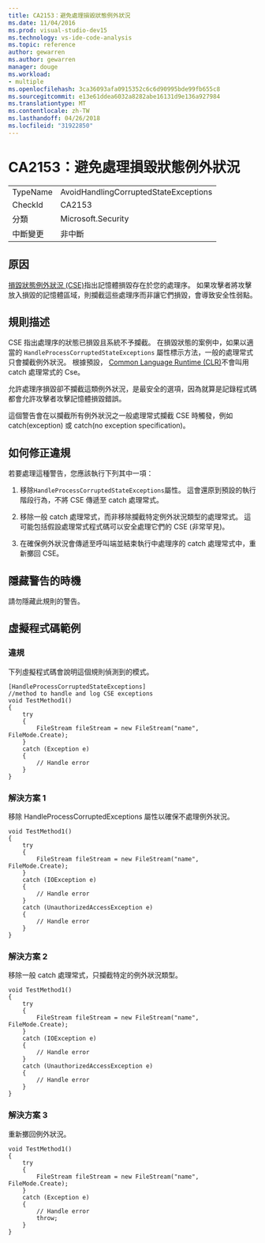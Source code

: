 ```yaml
---
title: CA2153：避免處理損毀狀態例外狀況
ms.date: 11/04/2016
ms.prod: visual-studio-dev15
ms.technology: vs-ide-code-analysis
ms.topic: reference
author: gewarren
ms.author: gewarren
manager: douge
ms.workload:
- multiple
ms.openlocfilehash: 3ca36093afa0915352c6c6d90995bde99fb655c8
ms.sourcegitcommit: e13e61ddea6032a8282abe16131d9e136a927984
ms.translationtype: MT
ms.contentlocale: zh-TW
ms.lasthandoff: 04/26/2018
ms.locfileid: "31922850"
---
```

# <a name="ca2153-avoid-handling-corrupted-state-exceptions"></a>CA2153：避免處理損毀狀態例外狀況

|||
|-|-|
|TypeName|AvoidHandlingCorruptedStateExceptions|
|CheckId|CA2153|
|分類|Microsoft.Security|
|中斷變更|非中斷|

## <a name="cause"></a>原因

[損毀狀態例外狀況 (CSE)](https://msdn.microsoft.com/magazine/dd419661.aspx)指出記憶體損毀存在於您的處理序。 如果攻擊者將攻擊放入損毀的記憶體區域，則攔截這些處理序而非讓它們損毀，會導致安全性弱點。

## <a name="rule-description"></a>規則描述
 CSE 指出處理序的狀態已損毀且系統不予攔截。 在損毀狀態的案例中，如果以適當的 `HandleProcessCorruptedStateExceptions` 屬性標示方法，一般的處理常式只會攔截例外狀況。 根據預設， [Common Language Runtime (CLR)](/dotnet/standard/clr)不會叫用 catch 處理常式的 Cse。

 允許處理序損毀卻不攔截這類例外狀況，是最安全的選項，因為就算是記錄程式碼都會允許攻擊者攻擊記憶體損毀錯誤。

 這個警告會在以攔截所有例外狀況之一般處理常式攔截 CSE 時觸發，例如 catch(exception) 或 catch(no exception specification)。

## <a name="how-to-fix-violations"></a>如何修正違規
 若要處理這種警告，您應該執行下列其中一項：

 1. 移除`HandleProcessCorruptedStateExceptions`屬性。 這會還原到預設的執行階段行為，不將 CSE 傳遞至 catch 處理常式。

 2. 移除一般 catch 處理常式，而非移除攔截特定例外狀況類型的處理常式。  這可能包括假設處理常式程式碼可以安全處理它們的 CSE (非常罕見)。

 3. 在確保例外狀況會傳遞至呼叫端並結束執行中處理序的 catch 處理常式中，重新擲回 CSE。

## <a name="when-to-suppress-warnings"></a>隱藏警告的時機
 請勿隱藏此規則的警告。

## <a name="pseudo-code-example"></a>虛擬程式碼範例

### <a name="violation"></a>違規
 下列虛擬程式碼會說明這個規則偵測到的模式。

```
[HandleProcessCorruptedStateExceptions]
//method to handle and log CSE exceptions
void TestMethod1()
{
    try
    {
        FileStream fileStream = new FileStream("name", FileMode.Create);
    }
    catch (Exception e)
    {
        // Handle error
    }
}
```

### <a name="solution-1"></a>解決方案 1
 移除 HandleProcessCorruptedExceptions 屬性以確保不處理例外狀況。

```
void TestMethod1()
{
    try
    {
        FileStream fileStream = new FileStream("name", FileMode.Create);
    }
    catch (IOException e)
    {
        // Handle error
    }
    catch (UnauthorizedAccessException e)
    {
        // Handle error
    }
}
```

### <a name="solution-2"></a>解決方案 2
 移除一般 catch 處理常式，只攔截特定的例外狀況類型。

```
void TestMethod1()
{
    try
    {
        FileStream fileStream = new FileStream("name", FileMode.Create);
    }
    catch (IOException e)
    {
        // Handle error
    }
    catch (UnauthorizedAccessException e)
    {
        // Handle error
    }
}
```

### <a name="solution-3"></a>解決方案 3
 重新擲回例外狀況。

```
void TestMethod1()
{
    try
    {
        FileStream fileStream = new FileStream("name", FileMode.Create);
    }
    catch (Exception e)
    {
        // Handle error
        throw;
    }
}
```